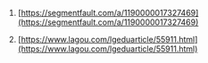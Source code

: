 1. [https://segmentfault.com/a/1190000017327469](https://segmentfault.com/a/1190000017327469)

2. [https://www.lagou.com/lgeduarticle/55911.html](https://www.lagou.com/lgeduarticle/55911.html)



